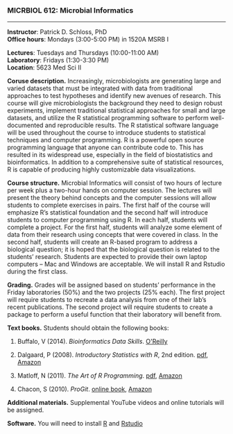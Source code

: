 ### **MICRBIOL 612:  Microbial Informatics**
***

**Instructor**:  Patrick D. Schloss, PhD    
**Office hours**:  Mondays (3:00-5:00 PM) in 1520A MSRB I

**Lectures**:  Tuesdays and Thursdays (10:00-11:00 AM)    
**Laboratory**:  Fridays (1:30-3:30 PM)     
**Location**: 5623 Med Sci II



**Coruse description.**  Increasingly, microbiologists are generating large and varied datasets that must be integrated with data from traditional approaches to test hypotheses and identify new avenues of research.  This course will give microbiologists the background they need to design robust experiments, implement traditional statistical approaches for small and large datasets, and utilize the R statistical programming software to perform well-documented and reproducible results.  The R statistical software language will be used throughout the course to introduce students to statistical techniques and computer programming.  R is a powerful open source programming language that anyone can contribute code to.  This has resulted in its widespread use, especially in the field of biostatistics and bioinformatics.  In addition to a comprehensive suite of statistical resources, R is capable of producing highly customizable data visualizations.

**Course structure.**  Microbial Informatics will consist of two hours of lecture per week plus a two-hour hands on computer session.  The lectures will present the theory behind concepts and the computer sessions will allow students to complete exercises in pairs.  The first half of the course will emphasize R’s statistical foundation and the second half will introduce students to computer programming using R.  In each half, students will complete a project.  For the first half, students will analyze some element of data from their research using concepts that were covered in class.  In the second half, students will create an R-based program to address a biological question; it is hoped that the biological question is related to the students’ research.  Students are expected to provide their own laptop computers – Mac and Windows are acceptable.  We will install R and Rstudio during the first class.

**Grading.**  Grades will be assigned based on students’ performance in the Friday laboratories (50%) and the two projects (25% each). The first project will require students to recreate a data analysis from one of their lab’s recent publications. The second project will require students to create a package to perform a useful function that their laboratory will benefit from.

**Text books.**  Students should obtain the following books:

1. Buffalo, V (2014). *Bioinformatics Data Skills*. [O'Reilly](http://shop.oreilly.com/product/0636920030157.do)

2. Dalgaard, P (2008).  *Introductory Statistics with R*, 2nd edition. [pdf](http://www.academia.dk/BiologiskAntropologi/Epidemiologi/PDF/Introductory_Statistics_with_R__2nd_ed.pdf), [Amazon](http://www.amazon.com/Introductory-Statistics-R-Computing/dp/0387954759)

3. Matloff, N  (2011).  *The Art of R Programming*. [pdf](http://www.google.com/url?sa=t&rct=j&q=&esrc=s&source=web&cd=1&ved=0CCAQFjAA&url=http%3A%2F%2Fsens.tistory.com%2Fattachment%2Fcfile8.uf%402375DC3D515423F9110CA1.pdf&ei=E-8FVO6dAYmnggSttoD4Bg&usg=AFQjCNE1UmWRG3i9ugNDSXN2WjRSTkkUjA&sig2=U958L8LG42vuhHdPKKBHHw&bvm=bv.74115972,d.eXY), [Amazon](http://www.amazon.com/Art-Programming-Statistical-Software-Design/dp/1593273843/ref=sr_1_1?s=books&ie=UTF8&qid=1409674972&sr=1-1&keywords=the+art+of+r+programming)

4. Chacon, S (2010). *ProGit*. [online book](http://git-scm.com/book), [Amazon](http://www.amazon.com/Pro-Git-Scott-Chacon/dp/1430218339)

**Additional materials.** Supplemental YouTube videos and online tutorials will be assigned.
 
**Software.** You will need to install [R](http://mirrors.nics.utk.edu/cran/) and [Rstudio](http://www.rstudio.com/)
